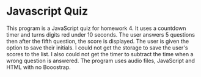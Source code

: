 # Javascript Quiz
This program is a JavaScript quiz for homework 4. 
It uses a countdown timer and turns digits red under 10 seconds.
The user answers 5 questions then after the fifth question, the score is displayed.
The user is given the option to save their initials.
I could not get the storage to save the user's scores to the list. 
I also could not get the timer to subtract the time when a wrong question is answered. 
The program uses audio files, JavaScript and HTML with no Booostrap. 
